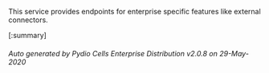 






This service provides endpoints for enterprise specific features like external connectors.

[:summary]

###### Auto generated by Pydio Cells Enterprise Distribution v2.0.8 on 29-May-2020
